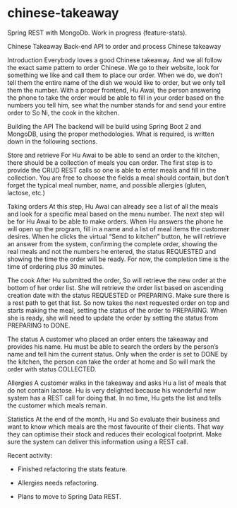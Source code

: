 # chinese-takeaway
Spring REST with MongoDb. Work in progress (feature-stats).

Chinese Takeaway
Back-end API to order and process Chinese takeaway

Introduction
Everybody loves a good Chinese takeaway. And we all follow the exact same pattern to order Chinese. We go to their website, look for something we like and call them to place our order. When we do, we don’t tell them the entire name of the dish we would like to order, but we only tell them the number. With a proper frontend, Hu Awai, the person answering the phone to take the order would be able to fill in your order based on the numbers you tell him, see what the number stands for and send your entire order to So Ni, the cook in the kitchen.

Building the API
The backend will be build using Spring Boot 2 and MongoDB, using the proper methodologies. What is required, is written down in the following sections.

Store and retrieve
For Hu Awai to be able to send an order to the kitchen, there should be a collection of meals you can order. The first step is to provide the CRUD REST calls so one is able to enter meals and fill in the collection. You are free to choose the fields a meal should contain, but don’t forget the typical meal number, name, and possible allergies (gluten, lactose, etc.)

Taking orders
At this step, Hu Awai can already see a list of all the meals and look for a specific meal based on the menu number. The next step will be for Hu Awai to be able to make orders. When Hu answers the phone he will open up the program, fill in a name and a list of meal items the customer desires. When he clicks the virtual “Send to kitchen” button, he will retrieve an answer from the system, confirming the complete order, showing the real meals and not the numbers he entered, the status REQUESTED and showing the time the order will be ready. For now, the completion time is the time of ordering plus 30 minutes.

The cook
After Hu submitted the order, So will retrieve the new order at the bottom of her order list. She will retrieve the order list based on ascending creation date with the status REQUESTED or PREPARING. Make sure there is a rest path to get that list. So now takes the next requested order on top and starts making the meal, setting the status of the order to PREPARING. When she is ready, she will need to update the order by setting the status from PREPARING to DONE.

The status
A customer who placed an order enters the takeaway and provides his name. Hu must be able to search the orders by the person’s name and tell him the current status. Only when the order is set to DONE by the kitchen, the person can take the order at home and So will mark the order with status COLLECTED.

Allergies
A customer walks in the takeaway and asks Hu a list of meals that do not contain lactose. Hu is very delighted because his wonderful new system has a REST call for doing that. In no time, Hu gets the list and tells the customer which meals remain.

Statistics
At the end of the month, Hu and So evaluate their business and want to know which meals are the most favourite of their clients. That way they can optimise their stock and reduces their ecological footprint. Make sure the system can deliver this information using a REST call.

Recent activity:

* Finished refactoring the stats feature.

* Allergies needs refactoring.

* Plans to move to Spring Data REST.
